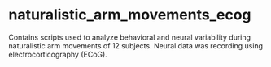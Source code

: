 # naturalistic_arm_movements_ecog
Contains scripts used to analyze behavioral and neural variability during naturalistic arm movements of 12 subjects. Neural data was recording using electrocorticography (ECoG).
